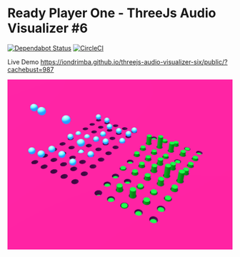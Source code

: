# Ready Player One - ThreeJs Audio Visualizer #6

[![Dependabot Status](https://api.dependabot.com/badges/status?host=github&repo=iondrimba/threejs-audio-visualizer-six)](https://dependabot.com) [![CircleCI](https://circleci.com/gh/iondrimba/threejs-audio-visualizer-six.svg?style=svg)](https://circleci.com/gh/iondrimba/threejs-audio-visualizer-six)

Live Demo https://iondrimba.github.io/threejs-audio-visualizer-six/public/?cachebust=987

![App](https://raw.githubusercontent.com/iondrimba/images/master/six.PNG)
